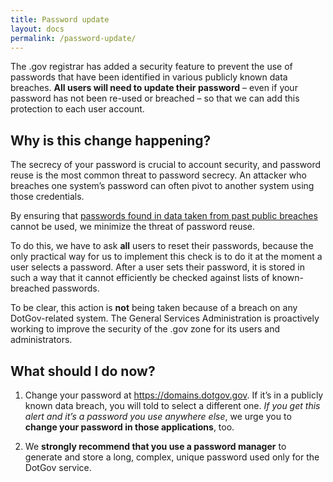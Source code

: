```yaml
---
title: Password update
layout: docs
permalink: /password-update/
---
```


The .gov registrar has added a security feature to prevent the use of passwords that have been identified in various publicly known data breaches. **All users will need to update their password** – even if your password has not been re-used or breached – so that we can add this protection to each user account.

## Why is this change happening?
The secrecy of your password is crucial to account security, and password reuse is the most common threat to password secrecy. An attacker who breaches one system’s password can often pivot to another system using those credentials.

By ensuring that [passwords found in data taken from past public breaches](https://www.troyhunt.com/introducing-306-million-freely-downloadable-pwned-passwords/) cannot be used, we minimize the threat of password reuse.

To do this, we have to ask **all** users to reset their passwords, because the only practical way for us to implement this check is to do it at the moment a user selects a password. After a user sets their password, it is stored in such a way that it cannot efficiently be checked against lists of known-breached passwords.

To be clear, this action is **not** being taken because of a breach on any DotGov-related system. The General Services Administration is proactively working to improve the security of the .gov zone for its users and administrators.

## What should I do now?
1. Change your password at https://domains.dotgov.gov. If it’s in a publicly known data breach, you will told to select a different one. _If you get this alert and it’s a password you use anywhere else_, we urge you to **change your password in those applications**, too.

2. We **strongly recommend that you use a password manager** to generate and store a long, complex, unique password used only for the DotGov service.
